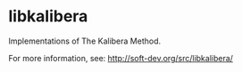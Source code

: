 # libkalibera

Implementations of The Kalibera Method.

For more information, see: http://soft-dev.org/src/libkalibera/
